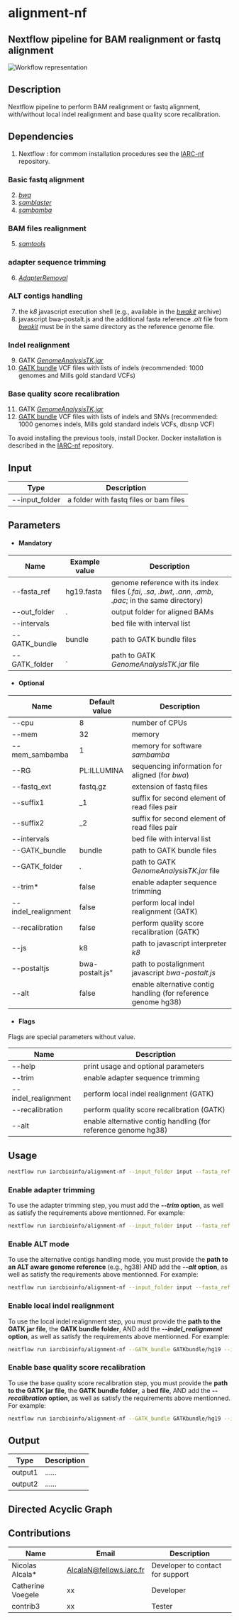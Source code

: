 # alignment-nf

## Nextflow pipeline for BAM realignment or fastq alignment

![Workflow representation](WESpipeline.png?raw=true "Scheme of alignment/realignment Workflow")

## Description

Nextflow pipeline to perform BAM realignment or fastq alignment, with/without local indel realignment and base quality score recalibration.

## Dependencies

1. Nextflow : for commom installation procedures see the [IARC-nf](https://github.com/IARCbioinfo/IARC-nf) repository.

### Basic fastq alignment
2. [*bwa*](https://github.com/lh3/bwa)
3. [*samblaster*](https://github.com/GregoryFaust/samblaster)
4. [*sambamba*](https://github.com/lomereiter/sambamba)

### BAM files realignment
5. [*samtools*](http://samtools.sourceforge.net/)

### adapter sequence trimming
6. [*AdapterRemoval*](https://github.com/MikkelSchubert/adapterremoval)

### ALT contigs handling
7. the *k8* javascript execution shell (e.g., available in the [*bwakit*](https://sourceforge.net/projects/bio-bwa/files/bwakit/) archive)
8. javascript bwa-postalt.js and the additional fasta reference *.alt* file from [*bwakit*](https://github.com/lh3/bwa/tree/master/bwakit) must be in the same directory as the reference genome file.

### Indel realignment
9. GATK [*GenomeAnalysisTK.jar*](https://software.broadinstitute.org/gatk/guide/quickstart)
10. [GATK bundle](https://software.broadinstitute.org/gatk/download/bundle) VCF files with lists of indels (recommended: 1000 genomes and Mills gold standard VCFs)

### Base quality score recalibration
11. GATK [*GenomeAnalysisTK.jar*](https://software.broadinstitute.org/gatk/guide/quickstart)
12. [GATK bundle](https://software.broadinstitute.org/gatk/download/bundle) VCF files with lists of indels and SNVs (recommended: 1000 genomes indels, Mills gold standard indels VCFs, dbsnp VCF)

To avoid installing the previous tools, install Docker. Docker installation is described in the [IARC-nf](https://github.com/IARCbioinfo/IARC-nf) repository.

## Input 
 | Type      | Description     |
  |-----------|---------------|
  | --input_folder    | a folder with fastq files or bam files |

## Parameters

* #### Mandatory

| Name | Example value | Description |
|-----------|--------------|-------------| 
|--fasta_ref    | hg19.fasta | genome reference  with its index files (*.fai*, *.sa*, *.bwt*, *.ann*, *.amb*, *.pac*; in the same directory) |
|--out_folder   | . | output folder for aligned BAMs|
|--intervals    | | bed file with interval list|
|--GATK_bundle  | bundle | path to GATK bundle files|
|--GATK_folder  | . | path to GATK *GenomeAnalysisTK.jar* file |

* #### Optional

| Name | Default value | Description |
|-----------|--------------|-------------| 
|--cpu          | 8 | number of CPUs |
|--mem         | 32 | memory|
|--mem\_sambamba | 1 | memory for software *sambamba*|
|--RG           | PL:ILLUMINA | sequencing information for aligned (for *bwa*)|
|--fastq_ext    | fastq.gz | extension of fastq files|
|--suffix1      | \_1 | suffix for second element of read files pair|
|--suffix2      | \_2 | suffix for second element of read files pair|
|--intervals    | | bed file with interval list|
|--GATK_bundle  | bundle | path to GATK bundle files|
|--GATK_folder  | . | path to GATK *GenomeAnalysisTK.jar* file |
|--trim*         | false | enable adapter sequence trimming|
|--indel_realignment | false | perform local indel realignment (GATK)|
|--recalibration | false | perform quality score recalibration (GATK)|
|--js           | k8 | path to javascript interpreter *k8*|
|--postaltjs    | bwa-postalt.js" | path to postalignment javascript *bwa-postalt.js*|
|--alt          | false | enable alternative contig handling (for reference genome hg38)|


* #### Flags

Flags are special parameters without value.

| Name  | Description |
|-----------|-------------| 
| --help | print usage and optional parameters |
|--trim     | enable adapter sequence trimming|
|--indel_realignment  | perform local indel realignment (GATK)|
|--recalibration  | perform quality score recalibration (GATK)|
|--alt         | enable alternative contig handling (for reference genome hg38)|

## Usage
```bash
nextflow run iarcbioinfo/alignment-nf --input_folder input --fasta_ref hg19.fasta --out_folder output
```
### Enable adapter trimming
To use the adapter trimming step, you must add the ***--trim* option**, as well as satisfy the requirements above mentionned. For example:
```bash
nextflow run iarcbioinfo/alignment-nf --input_folder input --fasta_ref reference/hs38DH.fa -out_folder output --trim
```

### Enable ALT mode
To use the alternative contigs handling mode, you must provide the **path to an ALT aware genome reference** (e.g., hg38) AND add the ***--alt* option**, as well as satisfy the requirements above mentionned. For example:
```bash
nextflow run iarcbioinfo/alignment-nf --input_folder input --fasta_ref reference/hs38DH.fa --js /user/bin/k8/k8 --postaltjs /user/bin/bwa-0.7.15/bwakit/bwa-postalt.js -out_folder output --alt
```
### Enable local indel realignment
To use the local indel realignment step, you must provide the **path to the GATK jar file**, the **GATK bundle folder**, AND add the ***--indel_realignment* option**, as well as satisfy the requirements above mentionned. For example:
```bash
nextflow run iarcbioinfo/alignment-nf --GATK_bundle GATKbundle/hg19 --input_folder input --fasta_ref reference/hg19.fa --GATK_folder /user/bin7GATK-3.6-0 --out_folder output --indel_realignment
```

### Enable base quality score recalibration
To use the base quality score recalibration step, you must provide the **path to the GATK jar file**, the **GATK bundle folder**, a **bed file**, AND add the ***--recalibration* option**, as well as satisfy the requirements above mentionned. For example:
```bash
nextflow run iarcbioinfo/alignment-nf --GATK_bundle GATKbundle/hg19 --input_folder input --fasta_ref reference/hg19.fa --GATK_folder /user/bin7GATK-3.6-0 --intervals reference/hg19_intervals.bed --out_folder output --recalibration
```

## Output 
  | Type      | Description     |
  |-----------|---------------|
  | output1    | ...... |
  | output2    | ...... |

## Directed Acyclic Graph


## Contributions

  | Name      | Email | Description     |
  |-----------|---------------|-----------------| 
  | Nicolas Alcala*    | AlcalaN@fellows.iarc.fr    | Developer to contact for support |
  | Catherine Voegele    |            xx | Developer |
  | contrib3    |            xx | Tester |
  